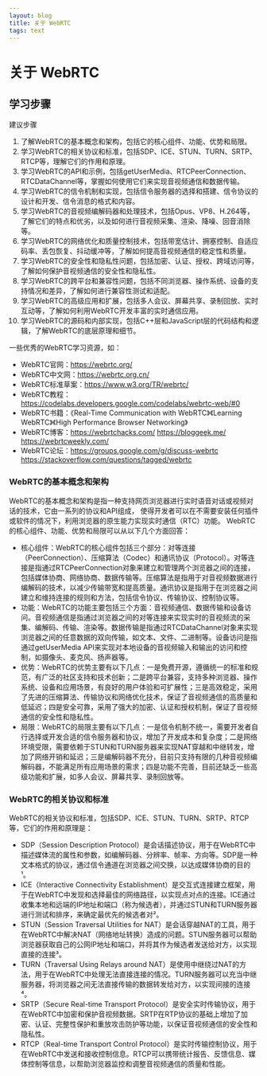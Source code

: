 ```yaml
---
layout: blog
title: 关于 WebRTC
tags: text
---
```


# 关于 WebRTC

## 学习步骤
建议步骤

1. 了解WebRTC的基本概念和架构，包括它的核心组件、功能、优势和局限。
2. 学习WebRTC的相关协议和标准，包括SDP、ICE、STUN、TURN、SRTP、RTCP等，理解它们的作用和原理。
3. 学习WebRTC的API和示例，包括getUserMedia、RTCPeerConnection、RTCDataChannel等，掌握如何使用它们来实现音视频通信和数据传输。
4. 学习WebRTC的信令机制和实现，包括信令服务器的选择和搭建、信令协议的设计和开发、信令消息的格式和内容。
5. 学习WebRTC的音视频编解码器和处理技术，包括Opus、VP8、H.264等，了解它们的特点和优劣，以及如何进行音视频采集、渲染、降噪、回音消除等。
6. 学习WebRTC的网络优化和质量控制技术，包括带宽估计、拥塞控制、自适应码率、丢包恢复、抖动缓冲等，了解如何提高音视频通信的稳定性和质量。
7. 学习WebRTC的安全性和隐私性问题，包括加密、认证、授权、跨域访问等，了解如何保护音视频通信的安全性和隐私性。
8. 学习WebRTC的跨平台和兼容性问题，包括不同浏览器、操作系统、设备的支持情况和差异，了解如何进行兼容性测试和适配。
9. 学习WebRTC的高级应用和扩展，包括多人会议、屏幕共享、录制回放、实时互动等，了解如何利用WebRTC开发丰富的实时通信应用。
10. 学习WebRTC的源码和内部实现，包括C++层和JavaScript层的代码结构和逻辑，了解WebRTC的底层原理和细节。

一些优秀的WebRTC学习资源，如：

- WebRTC官网：https://webrtc.org/
- WebRTC中文网：https://webrtc.org.cn/
- WebRTC标准草案：https://www.w3.org/TR/webrtc/
- WebRTC教程：https://codelabs.developers.google.com/codelabs/webrtc-web/#0
- WebRTC书籍：《Real-Time Communication with WebRTC》《Learning WebRTC》《High Performance Browser Networking》
- WebRTC博客：https://webrtchacks.com/ https://bloggeek.me/ https://webrtcweekly.com/
- WebRTC论坛：https://groups.google.com/g/discuss-webrtc https://stackoverflow.com/questions/tagged/webrtc

### WebRTC的基本概念和架构
WebRTC的基本概念和架构是指一种支持网页浏览器进行实时语音对话或视频对话的技术，它由一系列的协议和API组成，
使得开发者可以在不需要安装任何插件或软件的情况下，利用浏览器的原生能力实现实时通信（RTC）功能。
WebRTC的核心组件、功能、优势和局限可以从以下几个方面回答：

- 核心组件：WebRTC的核心组件包括三个部分：对等连接（PeerConnection）、压缩算法（Codec）和通讯协议（Protocol）。对等连接是指通过RTCPeerConnection对象来建立和管理两个浏览器之间的连接，包括媒体协商、网络协商、数据传输等。压缩算法是指用于对音视频数据进行编解码的技术，以减少传输带宽和提高质量。通讯协议是指用于在浏览器之间建立和维持连接的规则和方法，包括信令协议、传输协议、控制协议等。
- 功能：WebRTC的功能主要包括三个方面：音视频通信、数据传输和设备访问。音视频通信是指通过浏览器之间的对等连接来实现实时的音视频流的采集、编解码、传输、渲染等。数据传输是指通过RTCDataChannel对象来实现浏览器之间的任意数据的双向传输，如文本、文件、二进制等。设备访问是指通过getUserMedia API来实现对本地设备的音视频输入和输出的访问和控制，如摄像头、麦克风、扬声器等。
- 优势：WebRTC的优势主要有以下几点：一是免费开源，遵循统一的标准和规范，有广泛的社区支持和技术创新；二是跨平台兼容，支持多种浏览器、操作系统、设备和应用场景，有良好的用户体验和可扩展性；三是高效稳定，采用了先进的压缩算法、传输协议和网络优化技术，保证了音视频通信的高质量和低延迟；四是安全可靠，采用了强大的加密、认证和授权机制，保证了音视频通信的安全性和隐私性。
- 局限：WebRTC的局限主要有以下几点：一是信令机制不统一，需要开发者自行选择或开发合适的信令服务器和协议，增加了开发成本和复杂度；二是网络环境受限，需要依赖于STUN和TURN服务器来实现NAT穿越和中继转发，增加了网络开销和延迟；三是编解码器不充分，目前只支持有限的几种音视频编解码器，不能满足所有应用场景的需求；四是功能不完善，目前还缺乏一些高级功能和扩展，如多人会议、屏幕共享、录制回放等。

### WebRTC的相关协议和标准
WebRTC的相关协议和标准，包括SDP、ICE、STUN、TURN、SRTP、RTCP等，它们的作用和原理是：

- SDP（Session Description Protocol）是会话描述协议，用于在WebRTC中描述媒体流的属性和参数，如编解码器、分辨率、帧率、方向等。SDP是一种文本格式的协议，通过信令通道在浏览器之间交换，以达成媒体协商的目的¹。
- ICE（Interactive Connectivity Establishment）是交互式连接建立框架，用于在WebRTC中发现和选择最佳的网络路径，以实现点对点的连接。ICE通过收集本地和远端的IP地址和端口（称为候选者），并通过STUN和TURN服务器进行测试和排序，来确定最优先的候选者对²。
- STUN（Session Traversal Utilities for NAT）是会话穿越NAT的工具，用于在WebRTC中解决NAT（网络地址转换）造成的问题。STUN服务器可以帮助浏览器获取自己的公网IP地址和端口，并将其作为候选者发送给对方，以实现直接的连接³。
- TURN（Traversal Using Relays around NAT）是使用中继绕过NAT的方法，用于在WebRTC中处理无法直接连接的情况。TURN服务器可以充当中继服务器，将浏览器之间无法直接传输的数据转发给对方，以实现间接的连接⁴。
- SRTP（Secure Real-time Transport Protocol）是安全实时传输协议，用于在WebRTC中加密和保护音视频数据。SRTP在RTP协议的基础上增加了加密、认证、完整性保护和重放攻击防护等功能，以保证音视频通信的安全性和隐私性。
- RTCP（Real-time Transport Control Protocol）是实时传输控制协议，用于在WebRTC中发送和接收控制信息。RTCP可以携带统计报告、反馈信息、媒体控制等信息，以帮助浏览器监控和调整音视频通信的质量和性能。

